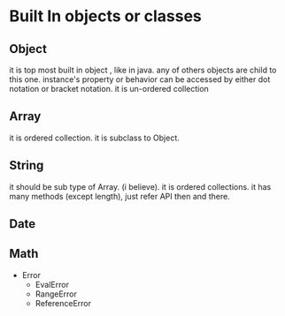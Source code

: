 # Built In objects or classes

## Object
 it is top most built in object , like in java. any of others objects are child to this one. 
 instance's property or behavior can be accessed by either dot notation or bracket notation.
 it is un-ordered collection

## Array
it is ordered collection.
it is subclass to Object.

## String
it should be sub type of Array. (i believe). it is ordered collections.
it has many methods (except length), just refer API then and there.
## Date

## Math

* Error
  * EvalError
  * RangeError
  * ReferenceError
